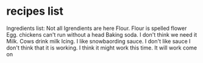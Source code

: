 # recipes list

Ingredients list: Not all Igrendients are here
Flour. Flour is spelled flower
Egg. chickens can't run without a head
Baking soda. I don't think we need it
Milk. Cows drink milk
Icing. I like snowbaording
sauce. I don't like sauce
I don't think that it is working. I think it might work this time. It will work come on
